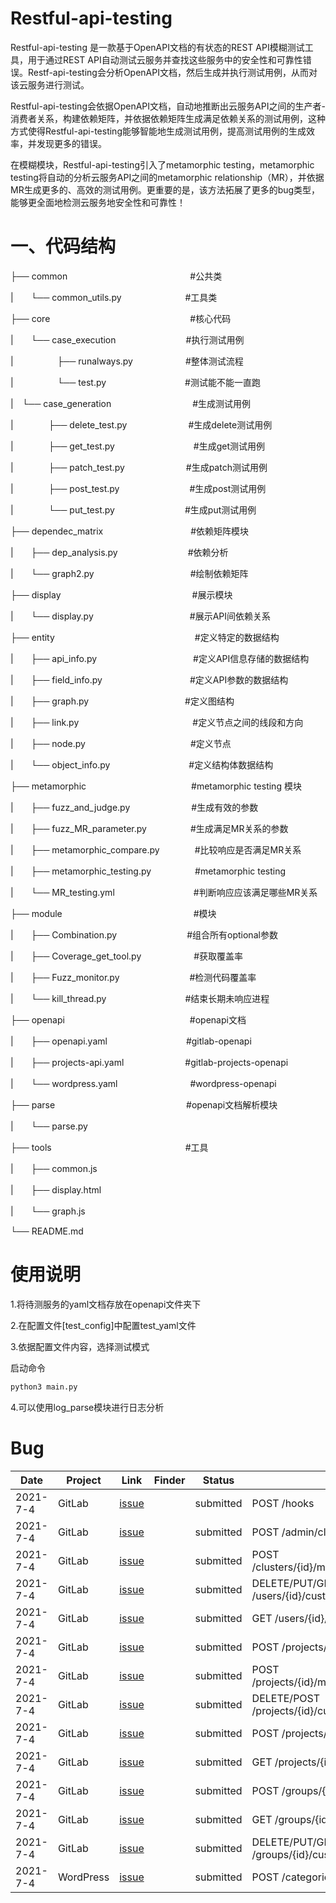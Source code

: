  

#  

#  

# Restful-api-testing



Restful-api-testing 是一款基于OpenAPI文档的有状态的REST API模糊测试工具，用于通过REST API自动测试云服务并查找这些服务中的安全性和可靠性错误。Restf-api-testing会分析OpenAPI文档，然后生成并执行测试用例，从而对该云服务进行测试。

Restful-api-testing会依据OpenAPI文档，自动地推断出云服务API之间的生产者-消费者关系，构建依赖矩阵，并依据依赖矩阵生成满足依赖关系的测试用例，这种方式使得Restful-api-testing能够智能地生成测试用例，提高测试用例的生成效率，并发现更多的错误。

在模糊模块，Restful-api-testing引入了metamorphic testing，metamorphic testing将自动的分析云服务API之间的metamorphic relationship（MR），并依据MR生成更多的、高效的测试用例。更重要的是，该方法拓展了更多的bug类型，能够更全面地检测云服务地安全性和可靠性！

 

# 一、代码结构


├── common　　　　　　　　　　　　　　#公共类

|　　└── common_utils.py 　　　　　　　#工具类

├── core　　　　　　　　　　　　　　　　#核心代码

|　　└── case_execution　　　　　　　　#执行测试用例

|　　　　　├── runalways.py　　　　　　#整体测试流程

|　　　　　└── test.py　　　　　　　　　#测试能不能一直跑

|　└── case_generation　　　　　　　　　 #生成测试用例

|　　　　├── delete_test.py　　　　　　　#生成delete测试用例

|　　　　├── get_test.py　　　　　　　　　#生成get测试用例

|　　　　├── patch_test.py　　　　　　　#生成patch测试用例

|　　　　├── post_test.py　　　　　　　　#生成post测试用例

|　　　　└── put_test.py　　　　　　　　#生成put测试用例

├── dependec_matrix　　　　　　　　　　#依赖矩阵模块

|　　├── dep_analysis.py　　　　　　　　#依赖分析

|　　└── graph2.py　　　　　　　　　　　#绘制依赖矩阵

├── display　　　　　　　　　　　　　　　#展示模块

|　　└── display.py　　　　　　　　　　　#展示API间依赖关系

├── entity　　　　　　　　　　　　　　　　#定义特定的数据结构

|　　├── api_info.py　　　　　　　　　　　#定义API信息存储的数据结构

|　　├── field_info.py　　　　　　　　　　#定义API参数的数据结构

|　　├── graph.py　　　　　　　　　　　#定义图结构

|　　├── link.py　　　　　　　　　　　　　#定义节点之间的线段和方向

|　　├── node.py　　　　　　　　　　　　#定义节点

|　　└── object_info.py　　　　　　　　　#定义结构体数据结构

├── metamorphic　　　　　　　　　　　　#metamorphic testing 模块

|　　├── fuzz_and_judge.py　　　　　　　#生成有效的参数

|　　├── fuzz_MR_parameter.py　　　　　#生成满足MR关系的参数

|　　├── metamorphic_compare.py　　　　#比较响应是否满足MR关系

|　　├── metamorphic_testing.py　　　　　#metamorphic testing 

|　　└── MR_testing.yml　　　　　　　　　#判断响应应该满足哪些MR关系

├── module　　　　　　　　　　　　　　　#模块

|　　├── Combination.py　　　　　　　　#组合所有optional参数

|　　├── Coverage_get_tool.py　　　　　　#获取覆盖率

|　　├── Fuzz_monitor.py　　　　　　　　#检测代码覆盖率

|　　└── kill_thread.py　　　　　　　　　#结束长期未响应进程

├── openapi　　　　　　　　　　　　　　 #openapi文档

|　　├── openapi.yaml　　　　　　　　　#gitlab-openapi

|　　├── projects-api.yaml　　　　　　　#gitlab-projects-openapi

|　　└── wordpress.yaml　　　　　　　　 #wordpress-openapi

├── parse　　　　　　　　　　　　　　　#openapi文档解析模块

|　　└── parse.py

├── tools 　　　　　　　　　　　　　　　#工具

|　　├── common.js

|　　├── display.html

|　　└── graph.js

└── README.md



# 使用说明



1.将待测服务的yaml文档存放在openapi文件夹下

2.在配置文件[test_config]中配置test_yaml文件

3.依据配置文件内容，选择测试模式

启动命令
```bash
python3 main.py
```
4.可以使用log_parse模块进行日志分析
 
# Bug
| Date | Project | Link | Finder | Status | Description |
|---------|---------|---------|---------|---------|---------|
| 2021-7-4 | GitLab | [issue](https://gitlab.com/gitlab-org/gitlab/-/issues/334609) |  | submitted | POST  /hooks |
| 2021-7-4 | GitLab | [issue](https://gitlab.com/gitlab-org/gitlab/-/issues/334610) |  | submitted | POST  /admin/clusters/add |
| 2021-7-4 | GitLab | [issue](https://gitlab.com/gitlab-org/gitlab/-/issues/334610) |  | submitted | POST  /clusters/{id}/metrics_dashboard/annotations/ |
| 2021-7-4 | GitLab | [issue](https://gitlab.com/gitlab-org/gitlab/-/issues/334609) |  | submitted | DELETE/PUT/GET  /users/{id}/custom_attributes/{key} |
| 2021-7-4 | GitLab | [issue](https://gitlab.com/gitlab-org/gitlab/-/issues/334609) |  | submitted | GET  /users/{id}/custom_attributes |
| 2021-7-4 | GitLab | [issue](https://gitlab.com/gitlab-org/gitlab/-/issues/334610) |  | submitted | POST  /projects/{id}/clusters/user |
| 2021-7-4 | GitLab | [issue](https://gitlab.com/gitlab-org/gitlab/-/issues/334610) |  | submitted | POST  /projects/{id}/metrics/user_starred_dashboards |
| 2021-7-4 | GitLab | [issue](https://gitlab.com/gitlab-org/gitlab/-/issues/334609) |  | submitted | DELETE/POST  /projects/{id}/custom_attributes/{key} |
| 2021-7-4 | GitLab | [issue](https://gitlab.com/gitlab-org/gitlab/-/issues/334610) |  | submitted | POST  /projects/{id}/export | 
| 2021-7-4 | GitLab | [issue](https://gitlab.com/gitlab-org/gitlab/-/issues/334609) |  | submitted | GET  /projects/{id}/custom_attributes |
| 2021-7-4 | GitLab | [issue](https://gitlab.com/gitlab-org/gitlab/-/issues/334610) |  | submitted | POST  /groups/{id}/clusters/user |
| 2021-7-4 | GitLab | [issue](https://gitlab.com/gitlab-org/gitlab/-/issues/334609) |  | submitted | GET /groups/{id}/custom_attributes |
| 2021-7-4 | GitLab | [issue](https://gitlab.com/gitlab-org/gitlab/-/issues/334609) |  | submitted | DELETE/PUT/GET  /groups/{id}/custom_attributes/{key} |
| 2021-7-4 | WordPress | [issue](https://gitlab.com/gitlab-org/gitlab/-/issues/334610) |  | submitted | POST  /categories |
